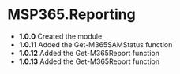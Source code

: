 # **MSP365.Reporting**

- **1.0.0** Created the module
- **1.0.11** Added the Get-M365SAMStatus function
- **1.0.12** Added the Get-M365Report function
- **1.0.13** Added the Get-M365Report function
